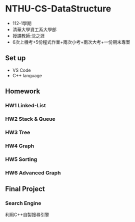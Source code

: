 # NTHU-CS-DataStructure
* 112-1學期
* 清華大學資工系大學部
* 授課教師:沈之涯
* 6次上機考+5份程式作業+兩次小考+兩次大考+一份期末專案
## Set up 
* VS Code
* C++ language 
## Homework
### HW1 Linked-List
### HW2 Stack & Queue
### HW3 Tree
### HW4 Graph
### HW5 Sorting
### HW6 Advanced Graph 
## Final Project
### Search Engine
利用C++自製搜尋引擎
